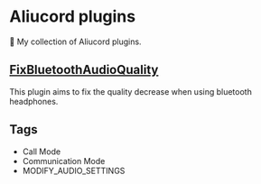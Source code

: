 # Aliucord plugins

🧩 My collection of Aliucord plugins.

## [FixBluetoothAudioQuality](https://github.com/oSumAtrIX/aliucord-plugins/blob/builds/FixBluetoothAudioQuality.zip)

This plugin aims to fix the quality decrease when using bluetooth headphones.

## Tags

- Call Mode
- Communication Mode
- MODIFY_AUDIO_SETTINGS
